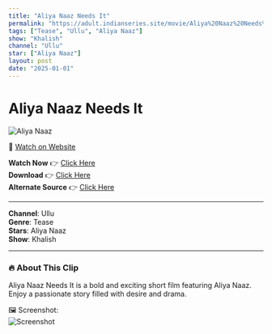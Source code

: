 ```yaml
---
title: "Aliya Naaz Needs It"
permalink: "https://adult.indianseries.site/movie/Aliya%20Naaz%20Needs%20It"
tags: ["Tease", "Ullu", "Aliya Naaz"]
show: "Khalish"
channel: "Ullu"
star: ["Aliya Naaz"]
layout: post
date: "2025-01-01"
---
```


# Aliya Naaz Needs It

![Aliya Naaz](https://shorts.desisins.com/wp-content/uploads/2024/05/Aliya-Naaz-Needs-It-Khalish-Ullu-DesiSins.com_.jpg)

🔗 [Watch on Website](https://adult.indianseries.site/movie/Aliya%20Naaz%20Needs%20It)

**Watch Now** 👉 [Click Here](https://adult.indianseries.site/movie/Aliya%20Naaz%20Needs%20It)  
**Download** 👉 [Click Here](https://adult.indianseries.site/movie/Aliya%20Naaz%20Needs%20It)  
**Alternate Source** 👉 [Click Here](https://adult.indianseries.site/movie/Aliya%20Naaz%20Needs%20It)

---

**Channel**: Ullu  
**Genre**: Tease  
**Stars**: Aliya Naaz  
**Show**: Khalish

---

### 🔥 About This Clip

Aliya Naaz Needs It is a bold and exciting short film featuring Aliya Naaz. Enjoy a passionate story filled with desire and drama.
 
🖼️ Screenshot:  
![Screenshot](https://shorts.desisins.com/wp-content/uploads/2024/05/Aliya-Naaz-Needs-It-Khalish-Ullu-DesiSins.com_.jpg)
